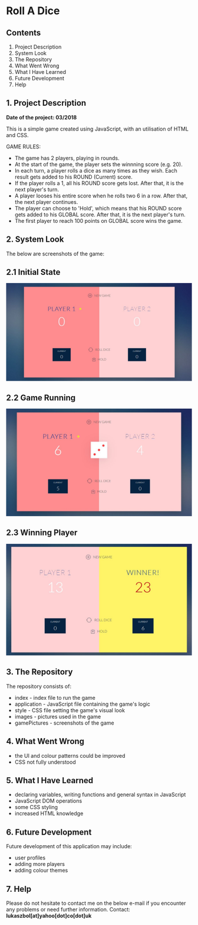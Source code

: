 # Roll A Dice

## Contents

1. Project Description
2. System Look
3. The Repository
4. What Went Wrong
5. What I Have Learned
6. Future Development
7. Help


## 1. Project Description  
<b>Date of the project: 03/2018   </b>

This is a simple game created using JavaScript, with an utilisation of HTML and CSS.

GAME RULES:
- The game has 2 players, playing in rounds.
- At the start of the game, the player sets the winnning score (e.g. 20).
- In each turn, a player rolls a dice as many times as they wish. Each result gets added to his ROUND (Current) score.
- If the player rolls a 1, all his ROUND score gets lost. After that, it is the next player's turn.
- A player looses his entire score when he rolls two 6 in a row. After that, the next player continues.
- The player can choose to 'Hold', which means that his ROUND score gets added to his GLOBAL score. After that, it is the next player's turn.
- The first player to reach 100 points on GLOBAL score wins the game.


## 2. System Look
The below are screenshots of the game:

## 2.1 Initial State
![Initial State](gamePictures/1-gameInitialState.jpg)

## 2.2 Game Running
![Game Running](gamePictures/2-gameRunning.jpg)

## 2.3 Winning Player
![Winner](gamePictures/3-gameWinner.jpg)

## 3. The Repository  
The repository consists of:
- index - index file to run the game 
- application - JavaScript file containing the game's logic
- style - CSS file setting the game's visual look
- images - pictures used in the game
- gamePictures - screenshots of the game


## 4. What Went Wrong
- the UI and colour patterns could be improved
- CSS not fully understood

## 5. What I Have Learned
- declaring variables, writing functions and general syntax in JavaScript
- JavaScript DOM operations
- some CSS styling
- increased HTML knowledge


## 6. Future Development 
Future development of this application may include:
- user profiles
- adding more players
- adding colour themes


## 7. Help  
Please do not hesitate to contact me on the below e-mail if you encounter any problems or need further information.
Contact: <b>lukaszbol[at]yahoo[dot]co[dot]uk</b>
